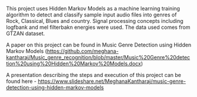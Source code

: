 This project uses Hidden Markov Models as a machine learning training algorithm to detect and classify sample input audio files into genres of Rock, Classical, Blues and country. Signal processing concepts including logfbank and mel filterbakn energies were used. The data used comes from GTZAN dataset. 

A paper on this project can be found in Music Genre Detection using Hidden Markov Models (https://github.com/meghana-kantharaj/Music_genre_recognition/blob/master/Music%20Genre%20detection%20using%20Hidden%20Markov%20Models.docx)

A presentation describing the steps and execution of this project can be found here - https://www.slideshare.net/MeghanaKantharaj/music-genre-detection-using-hidden-markov-models
